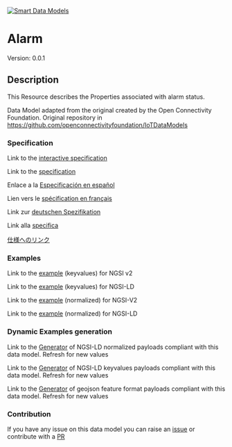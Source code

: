 [![Smart Data Models](https://smartdatamodels.org/wp-content/uploads/2022/01/SmartDataModels_logo.png "Logo")](https://smartdatamodels.org)
# Alarm
Version: 0.0.1

## Description 

This Resource describes the Properties associated with alarm status.

Data Model adapted from the original created by the Open Connectivity Foundation. Original repository in https://github.com/openconnectivityfoundation/IoTDataModels
### Specification

Link to the [interactive specification](https://swagger.lab.fiware.org/?url=https://smart-data-models.github.io/dataModel.OCF/Alarm/swagger.yaml)

Link to the [specification](https://github.com/smart-data-models/dataModel.OCF/blob/master/Alarm/doc/spec.md)

Enlace a la [Especificación en español](https://github.com/smart-data-models/dataModel.OCF/blob/master/Alarm/doc/spec_ES.md)

Lien vers le [spécification en français](https://github.com/smart-data-models/dataModel.OCF/blob/master/Alarm/doc/spec_FR.md)

Link zur [deutschen Spezifikation](https://github.com/smart-data-models/dataModel.OCF/blob/master/Alarm/doc/spec_DE.md)

Link alla [specifica](https://github.com/smart-data-models/dataModel.OCF/blob/master/Alarm/doc/spec_IT.md)

[仕様へのリンク](https://github.com/smart-data-models/dataModel.OCF/blob/master/Alarm/doc/spec_JA.md)
### Examples

Link to the [example](https://smart-data-models.github.io/dataModel.OCF/Alarm/examples/example.json) (keyvalues) for NGSI v2

Link to the [example](https://smart-data-models.github.io/dataModel.OCF/Alarm/examples/example.jsonld) (keyvalues) for NGSI-LD

Link to the [example](https://smart-data-models.github.io/dataModel.OCF/Alarm/examples/example-normalized.json) (normalized) for NGSI-V2

Link to the [example](https://smart-data-models.github.io/dataModel.OCF/Alarm/examples/example-normalized.jsonld) (normalized) for NGSI-LD
### Dynamic Examples generation

Link to the [Generator](https://smartdatamodels.org/extra/ngsi-ld_generator.php?schemaUrl=https://raw.githubusercontent.com/smart-data-models/dataModel.OCF/master/Alarm/schema.json&email=info@smartdatamodels.org) of NGSI-LD normalized payloads compliant with this data model. Refresh for new values

Link to the [Generator](https://smartdatamodels.org/extra/ngsi-ld_generator_keyvalues.php?schemaUrl=https://raw.githubusercontent.com/smart-data-models/dataModel.OCF/master/Alarm/schema.json&email=info@smartdatamodels.org) of NGSI-LD keyvalues payloads compliant with this data model. Refresh for new values

Link to the [Generator](https://smartdatamodels.org/extra/geojson_features_generator.php?schemaUrl=https://raw.githubusercontent.com/smart-data-models/dataModel.OCF/master/Alarm/schema.json&email=info@smartdatamodels.org) of geojson feature format payloads compliant with this data model. Refresh for new values
### Contribution

 If you have any issue on this data model you can raise an [issue](https://github.com/smart-data-models/dataModel.OCF/issues)  or contribute with a [PR](https://github.com/smart-data-models/dataModel.OCF/pulls)